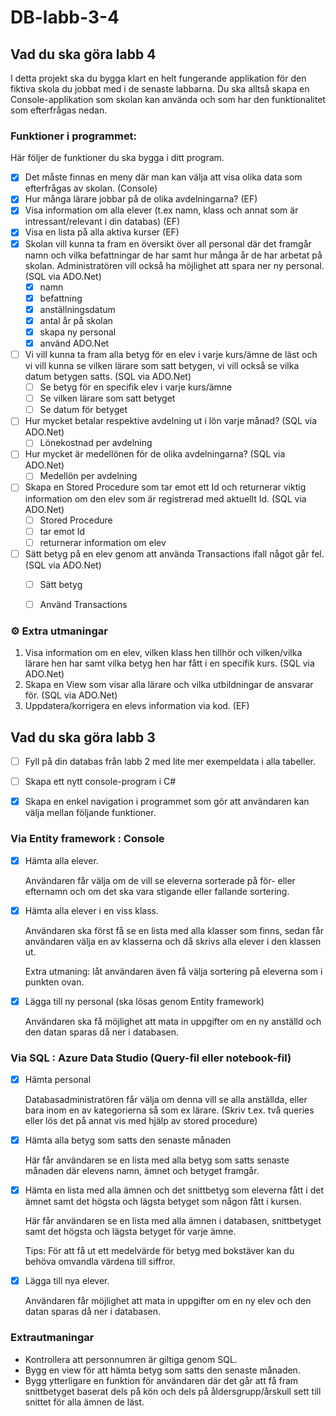 # DB-labb-3-4

## Vad du ska göra labb 4
I detta projekt ska du bygga klart en helt fungerande applikation för den fiktiva skola du jobbat med i de senaste labbarna. Du ska alltså skapa en Console-applikation som skolan kan använda och som har den funktionalitet som efterfrågas nedan.

### Funktioner i programmet:

Här följer de funktioner du ska bygga i ditt program.

- [x] Det måste finnas en meny där man kan välja att visa olika data som efterfrågas av skolan. (Console)
- [x] Hur många lärare jobbar på de olika avdelningarna? (EF)
- [x] Visa information om alla elever (t.ex namn, klass och annat som är intressant/relevant i din databas) (EF)
- [x] Visa en lista på alla aktiva kurser (EF)
- [x] Skolan vill kunna ta fram en översikt över all personal där det framgår namn och vilka befattningar de har samt hur många år de har arbetat på skolan. Administratören vill också ha möjlighet att spara ner ny personal. (SQL via ADO.Net)
    - [x] namn
    - [x] befattning
    - [x] anställningsdatum
    - [x] antal år på skolan
    - [x] skapa ny personal
    - [x] använd ADO.Net
- [ ] Vi vill kunna ta fram alla betyg för en elev i varje kurs/ämne de läst och vi vill kunna se vilken lärare som satt betygen, vi vill också se vilka datum betygen satts. (SQL via ADO.Net)
    - [ ] Se betyg för en specifik elev i varje kurs/ämne
    - [ ] Se vilken lärare som satt betyget
    - [ ] Se datum för betyget
- [ ] Hur mycket betalar respektive avdelning ut i lön varje månad? (SQL via ADO.Net)
    - [ ] Lönekostnad per avdelning
- [ ] Hur mycket är medellönen för de olika avdelningarna? (SQL via ADO.Net)
    - [ ] Medellön per avdelning
- [ ] Skapa en Stored Procedure som tar emot ett Id och returnerar viktig information om den elev som är registrerad med aktuellt Id. (SQL via ADO.Net)
    - [ ] Stored Procedure
    - [ ] tar emot Id
    - [ ] returnerar information om elev
- [ ] Sätt betyg på en elev genom att använda Transactions ifall något går fel. (SQL via ADO.Net)
    - [ ] Sätt betyg
    - [ ] Använd Transactions


### ⚙ Extra utmaningar
1. Visa information om en elev, vilken klass hen tillhör och vilken/vilka lärare hen har samt vilka betyg hen har fått i en specifik kurs. (SQL via ADO.Net)
2. Skapa en View som visar alla lärare och vilka utbildningar de ansvarar för. (SQL via ADO.Net)
3. Uppdatera/korrigera en elevs information via kod. (EF)


## Vad du ska göra labb 3

- [ ]  Fyll på din databas från labb 2 med lite mer exempeldata i alla tabeller.
- [ ]  Skapa ett nytt console-program i C#
- [x]  Skapa en enkel navigation i programmet som gör att användaren kan välja mellan följande funktioner.


### Via Entity framework : Console

- [x]  Hämta alla elever.
    
    Användaren får välja om de vill se eleverna sorterade på för- eller efternamn och om det ska vara stigande eller fallande sortering.
    
- [x]  Hämta alla elever i en viss klass.
    
    Användaren ska först få se en lista med alla klasser som finns, sedan får användaren välja en av klasserna och då skrivs alla elever i den klassen ut.
    
    Extra utmaning: låt användaren även få välja sortering på eleverna som i punkten ovan.
    
- [x]  Lägga till ny personal (ska lösas genom Entity framework)
    
    Användaren ska få möjlighet att mata in uppgifter om en ny anställd och den datan sparas då ner i databasen.

### Via SQL : Azure Data Studio (Query-fil eller notebook-fil)

- [x]  Hämta personal
    
    Databasadministratören får välja om denna vill se alla anställda, eller bara inom en av kategorierna så som ex lärare. (Skriv t.ex. två queries eller lös det på annat vis med hjälp av stored procedure)
    
- [x]  Hämta alla betyg som satts den senaste månaden
    
    Här får användaren se en lista med alla betyg som satts senaste månaden där elevens namn, ämnet och betyget framgår.
    
- [x]  Hämta en lista med alla ämnen och det snittbetyg som eleverna fått i det ämnet samt det högsta och lägsta betyget som någon fått i kursen.
    
    Här får användaren se en lista med alla ämnen i databasen, snittbetyget samt det högsta och lägsta betyget för varje ämne.
    
    Tips: För att få ut ett medelvärde för betyg med bokstäver kan du behöva omvandla värdena till siffror.
    
- [x]  Lägga till nya elever.
    
    Användaren får möjlighet att mata in uppgifter om en ny elev och den datan sparas då ner i databasen.

### Extrautmaningar

- Kontrollera att personnumren är giltiga genom SQL.
- Bygg en view för att hämta betyg som satts den senaste månaden.
- Bygg ytterligare en funktion för användaren där det går att få fram snittbetyget baserat dels på kön och dels på åldersgrupp/årskull sett till snittet för alla ämnen de läst.